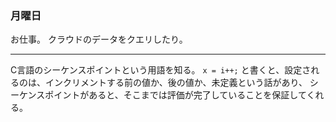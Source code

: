 ### 月曜日

お仕事。
クラウドのデータをクエリしたり。

---


C言語のシーケンスポイントという用語を知る。
`x = i++;` と書くと、設定されるのは、インクリメントする前の値か、後の値か、未定義という話があり、
シーケンスポイントがあると、そこまでは評価が完了していることを保証してくれる。